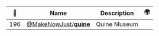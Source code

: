 |:star2: | Name | Description | 🌍|
|---|---|---|---|
|196|[@MakeNowJust](https://github.com/MakeNowJust)/[**quine**](https://github.com/MakeNowJust/quine)|Quine Museum||

